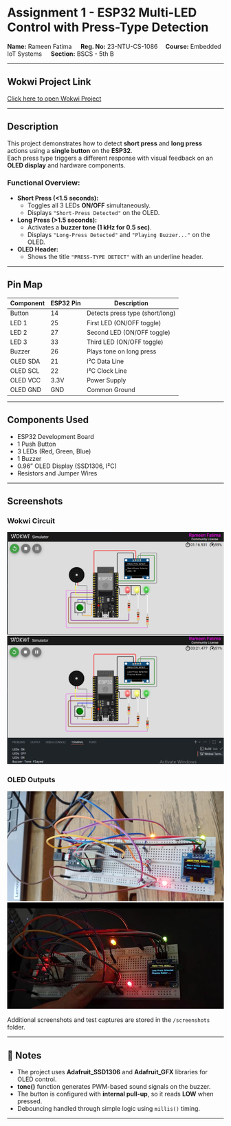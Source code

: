 # Assignment 1 - ESP32 Multi-LED Control with Press-Type Detection  

**Name:** Rameen Fatima  **Reg. No:** 23-NTU-CS-1086 
**Course:** Embedded IoT Systems  **Section:** BSCS - 5th B  

---

## Wokwi Project Link
[Click here to open Wokwi Project](https://wokwi.com/projects/445452596000373761)

---

## Description
This project demonstrates how to detect **short press** and **long press** actions using a **single button** on the **ESP32**.  
Each press type triggers a different response with visual feedback on an **OLED display** and hardware components.  

### Functional Overview:
- **Short Press (<1.5 seconds):**  
  - Toggles all 3 LEDs **ON/OFF** simultaneously.  
  - Displays `"Short-Press Detected"` on the OLED.  
- **Long Press (>1.5 seconds):**  
  - Activates a **buzzer tone (1 kHz for 0.5 sec)**.  
  - Displays `"Long-Press Detected"` and `"Playing Buzzer..."` on the OLED.  
- **OLED Header:**  
  - Shows the title `"PRESS-TYPE DETECT"` with an underline header.  

---

## Pin Map

| Component | ESP32 Pin | Description |
|------------|------------|--------------|
| Button | 14 | Detects press type (short/long) |
| LED 1 | 25 | First LED (ON/OFF toggle) |
| LED 2 | 27 | Second LED (ON/OFF toggle) |
| LED 3 | 33 | Third LED (ON/OFF toggle) |
| Buzzer | 26 | Plays tone on long press |
| OLED SDA | 21 | I²C Data Line |
| OLED SCL | 22 | I²C Clock Line |
| OLED VCC | 3.3V | Power Supply |
| OLED GND | GND | Common Ground |

---

## Components Used
- ESP32 Development Board  
- 1 Push Button  
- 3 LEDs (Red, Green, Blue)  
- 1 Buzzer  
- 0.96” OLED Display (SSD1306, I²C)  
- Resistors and Jumper Wires  

---

## Screenshots

### Wokwi Circuit
![Wokwi Circuit](screenshots/ShortPress-ToggleLED.png)
![Wokwi Circuit](screenshots/LongPress-BuzzertonePlayed.png)

### OLED Outputs
![Short Press Output](screenshots/Circuit_LED-ON_2.jpg)
![Long Press Output](screenshots/Circuit_LongPress_BuzzerTone.jpg)

Additional screenshots and test captures are stored in the `/screenshots` folder.

---

## 📝 Notes
- The project uses **Adafruit_SSD1306** and **Adafruit_GFX** libraries for OLED control.  
- **tone()** function generates PWM-based sound signals on the buzzer.  
- The button is configured with **internal pull-up**, so it reads **LOW** when pressed.  
- Debouncing handled through simple logic using `millis()` timing.  

---